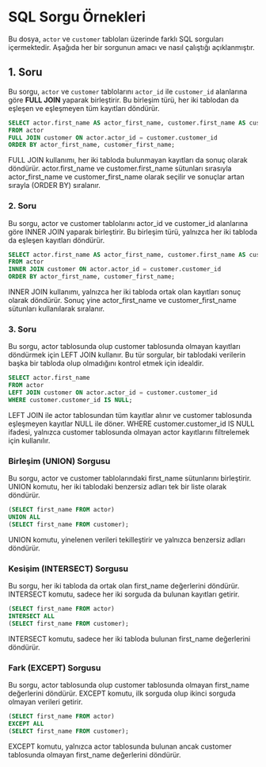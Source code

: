 # SQL Sorgu Örnekleri

Bu dosya, `actor` ve `customer` tabloları üzerinde farklı SQL sorguları içermektedir. Aşağıda her bir sorgunun amacı ve nasıl çalıştığı açıklanmıştır.

## 1. Soru

Bu sorgu, `actor` ve `customer` tablolarını `actor_id` ile `customer_id` alanlarına göre **FULL JOIN** yaparak birleştirir. Bu birleşim türü, her iki tablodan da eşleşen ve eşleşmeyen tüm kayıtları döndürür.

```sql
SELECT actor.first_name AS actor_first_name, customer.first_name AS customer_first_name
FROM actor
FULL JOIN customer ON actor.actor_id = customer.customer_id
ORDER BY actor_first_name, customer_first_name;
```
FULL JOIN kullanımı, her iki tabloda bulunmayan kayıtları da sonuç olarak döndürür.
actor.first_name ve customer.first_name sütunları sırasıyla actor_first_name ve customer_first_name olarak seçilir ve sonuçlar artan sırayla (ORDER BY) sıralanır.

### 2. Soru
Bu sorgu, actor ve customer tablolarını actor_id ve customer_id alanlarına göre INNER JOIN yaparak birleştirir. Bu birleşim türü, yalnızca her iki tabloda da eşleşen kayıtları döndürür.

```sql
SELECT actor.first_name AS actor_first_name, customer.first_name AS customer_first_name
FROM actor
INNER JOIN customer ON actor.actor_id = customer.customer_id
ORDER BY actor_first_name, customer_first_name;
```
INNER JOIN kullanımı, yalnızca her iki tabloda ortak olan kayıtları sonuç olarak döndürür.
Sonuç yine actor_first_name ve customer_first_name sütunları kullanılarak sıralanır.

### 3. Soru
Bu sorgu, actor tablosunda olup customer tablosunda olmayan kayıtları döndürmek için LEFT JOIN kullanır. Bu tür sorgular, bir tablodaki verilerin başka bir tabloda olup olmadığını kontrol etmek için idealdir.

```sql
SELECT actor.first_name
FROM actor
LEFT JOIN customer ON actor.actor_id = customer.customer_id
WHERE customer.customer_id IS NULL;
```
LEFT JOIN ile actor tablosundan tüm kayıtlar alınır ve customer tablosunda eşleşmeyen kayıtlar NULL ile döner.
WHERE customer.customer_id IS NULL ifadesi, yalnızca customer tablosunda olmayan actor kayıtlarını filtrelemek için kullanılır.

 ### Birleşim (UNION) Sorgusu
Bu sorgu, actor ve customer tablolarındaki first_name sütunlarını birleştirir. UNION komutu, her iki tablodaki benzersiz adları tek bir liste olarak döndürür.

```sql
(SELECT first_name FROM actor)
UNION ALL
(SELECT first_name FROM customer);
```
UNION komutu, yinelenen verileri tekilleştirir ve yalnızca benzersiz adları döndürür.

### Kesişim (INTERSECT) Sorgusu
Bu sorgu, her iki tabloda da ortak olan first_name değerlerini döndürür. INTERSECT komutu, sadece her iki sorguda da bulunan kayıtları getirir.

```sql
(SELECT first_name FROM actor)
INTERSECT ALL
(SELECT first_name FROM customer);
```
INTERSECT komutu, sadece her iki tabloda bulunan first_name değerlerini döndürür.

### Fark (EXCEPT) Sorgusu
Bu sorgu, actor tablosunda olup customer tablosunda olmayan first_name değerlerini döndürür. EXCEPT komutu, ilk sorguda olup ikinci sorguda olmayan verileri getirir.

```sql
(SELECT first_name FROM actor)
EXCEPT ALL
(SELECT first_name FROM customer);
```
EXCEPT komutu, yalnızca actor tablosunda bulunan ancak customer tablosunda olmayan first_name değerlerini döndürür.
